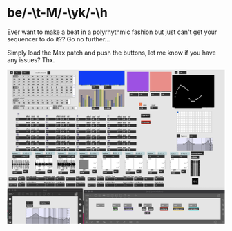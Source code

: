 # be/-\t-M/-\yk/-\h
Ever want to make a beat in a polyrhythmic fashion but just can't get your sequencer to do it?? Go no further...

Simply load the Max patch and push the buttons, let me know if you have any issues? Thx.

![beatmaker interface](/beatmaker_interface.png)

